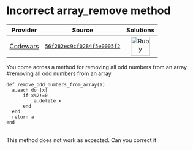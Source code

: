[_metadata_:generated]: - "true"

# Incorrect array_remove method

<!-- INFO TABLE BEGIN -->

| Provider                                        | Source                                                                               | Solutions                                                                                                                                  |
| :---------------------------------------------: | :----------------------------------------------------------------------------------: | :----------------------------------------------------------------------------------------------------------------------------------------: |
| [Codewars](../../../docs/providers/Codewars.md) | [`56f282ec9cf0284f5e0005f2`](https://www.codewars.com/kata/56f282ec9cf0284f5e0005f2) | [<img src="https://res.cloudinary.com/rascaltwo/image/upload/v1631924090/ruby_v4klwh.svg" alt="Ruby" title="Ruby" width="50" />](solve.rb) |

<!-- INFO TABLE END -->

You come across a method for removing all odd numbers from an array
#removing all odd numbers from an array
```
def remove_odd_numbers_from_array(a)
  a.each do |x|
	  if x%2!=0
		  a.delete x
	  end
  end
  return a
end
```
<br>
This method does not work as expected. Can you correct it
